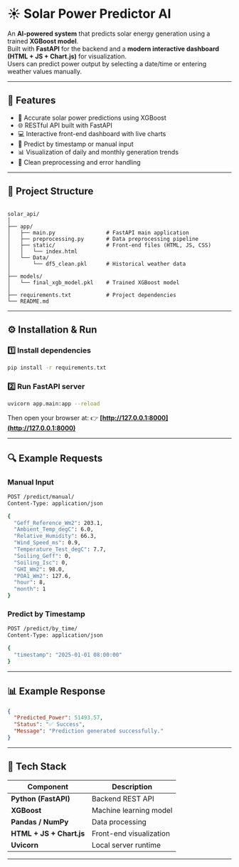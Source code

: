 
# ☀️ Solar Power Predictor AI

An **AI-powered system** that predicts solar energy generation using a trained **XGBoost model**.  
Built with **FastAPI** for the backend and a **modern interactive dashboard (HTML + JS + Chart.js)** for visualization.  
Users can predict power output by selecting a date/time or entering weather values manually.

---

## 🚀 Features

- 🧠 Accurate solar power predictions using XGBoost  
- 🌐 RESTful API built with FastAPI  
- 💻 Interactive front-end dashboard with live charts  
- 📅 Predict by timestamp or manual input  
- 📊 Visualization of daily and monthly generation trends  
- 🧹 Clean preprocessing and error handling  

---

## 📂 Project Structure

```

solar_api/
│
├── app/
│   ├── main.py                # FastAPI main application
│   ├── preprocessing.py       # Data preprocessing pipeline
│   ├── static/                # Front-end files (HTML, JS, CSS)
│   │   └── index.html
│   └── Data/
│       └── df5_clean.pkl      # Historical weather data
│
├── models/
│   └── final_xgb_model.pkl    # Trained XGBoost model
│
├── requirements.txt           # Project dependencies
└── README.md

````

---

## ⚙️ Installation & Run

### 1️⃣ Install dependencies
```bash
pip install -r requirements.txt
````

### 2️⃣ Run FastAPI server

```bash
uvicorn app.main:app --reload
```

Then open your browser at:
👉 **[http://127.0.0.1:8000](http://127.0.0.1:8000)**

---

## 🔍 Example Requests

### Manual Input

```bash
POST /predict/manual/
Content-Type: application/json

{
  "Geff_Reference_Wm2": 203.1,
  "Ambient_Temp_degC": 6.0,
  "Relative_Humidity": 66.3,
  "Wind_Speed_ms": 0.9,
  "Temperature_Test_degC": 7.7,
  "Soiling_Geff": 0,
  "Soiling_Isc": 0,
  "GHI_Wm2": 98.0,
  "POA1_Wm2": 127.6,
  "hour": 8,
  "month": 1
}
```

### Predict by Timestamp

```bash
POST /predict/by_time/
Content-Type: application/json

{
  "timestamp": "2025-01-01 08:00:00"
}
```

---

## 📊 Example Response

```json
{
  "Predicted_Power": 51493.57,
  "Status": "✅ Success",
  "Message": "Prediction generated successfully."
}
```

---

## 🧩 Tech Stack

| Component                | Description             |
| ------------------------ | ----------------------- |
| **Python (FastAPI)**     | Backend REST API        |
| **XGBoost**              | Machine learning model  |
| **Pandas / NumPy**       | Data processing         |
| **HTML + JS + Chart.js** | Front-end visualization |
| **Uvicorn**              | Local server runtime    |

---

